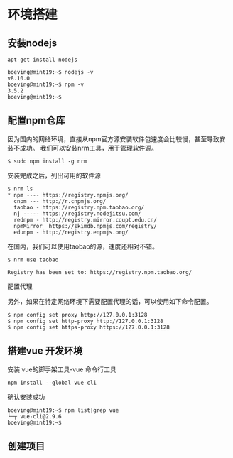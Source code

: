 

# 环境搭建

## 安装nodejs

`apt-get install nodejs`

```
boeving@mint19:~$ nodejs -v
v8.10.0
boeving@mint19:~$ npm -v
3.5.2
boeving@mint19:~$ 
```

## 配置npm仓库

因为国内的网络环境，直接从npm官方源安装软件包速度会比较慢，甚至导致安装不成功。
我们可以安装nrm工具，用于管理软件源。

`$ sudo npm install -g nrm`

安装完成之后，列出可用的软件源
```
$ nrm ls
* npm ---- https://registry.npmjs.org/
  cnpm --- http://r.cnpmjs.org/
  taobao - https://registry.npm.taobao.org/
  nj ----- https://registry.nodejitsu.com/
  rednpm - http://registry.mirror.cqupt.edu.cn/
  npmMirror  https://skimdb.npmjs.com/registry/
  edunpm - http://registry.enpmjs.org/
```

在国内，我们可以使用taobao的源，速度还相对不错。

```
$ nrm use taobao
                        
Registry has been set to: https://registry.npm.taobao.org/
```


配置代理

另外，如果在特定网络环境下需要配置代理的话，可以使用如下命令配置。

```
$ npm config set proxy http://127.0.0.1:3128
$ npm config set http-proxy http://127.0.0.1:3128
$ npm config set https-proxy https://127.0.0.1:3128
```


## 搭建vue 开发环境 

安装 vue的脚手架工具-vue 命令行工具

`npm install --global vue-cli`

确认安装成功
```
boeving@mint19:~$ npm list|grep vue
└─┬ vue-cli@2.9.6
boeving@mint19:~$ 
```

## 创建项目




